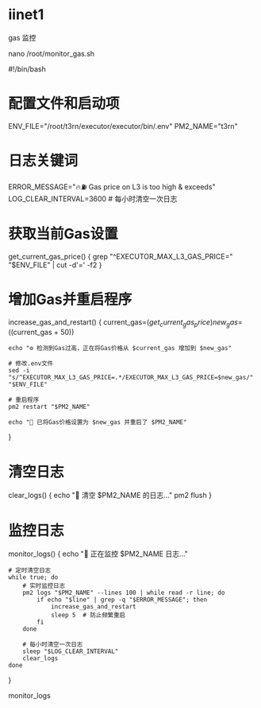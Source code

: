 # iinet1

gas 监控

nano /root/monitor_gas.sh

#!/bin/bash

# 配置文件和启动项
ENV_FILE="/root/t3rn/executor/executor/bin/.env"
PM2_NAME="t3rn"

# 日志关键词
ERROR_MESSAGE="🔥⛽️ Gas price on L3 is too high & exceeds"
LOG_CLEAR_INTERVAL=3600  # 每小时清空一次日志

# 获取当前Gas设置
get_current_gas_price() {
    grep "^EXECUTOR_MAX_L3_GAS_PRICE=" "$ENV_FILE" | cut -d'=' -f2
}

# 增加Gas并重启程序
increase_gas_and_restart() {
    current_gas=$(get_current_gas_price)
    new_gas=$((current_gas + 50))
    
    echo "⚙️ 检测到Gas过高，正在将Gas价格从 $current_gas 增加到 $new_gas"

    # 修改.env文件
    sed -i "s/^EXECUTOR_MAX_L3_GAS_PRICE=.*/EXECUTOR_MAX_L3_GAS_PRICE=$new_gas/" "$ENV_FILE"

    # 重启程序
    pm2 restart "$PM2_NAME"

    echo "🚀 已将Gas价格设置为 $new_gas 并重启了 $PM2_NAME"
}

# 清空日志
clear_logs() {
    echo "🧹 清空 $PM2_NAME 的日志..."
    pm2 flush
}

# 监控日志
monitor_logs() {
    echo "📡 正在监控 $PM2_NAME 日志..."

    # 定时清空日志
    while true; do
        # 实时监控日志
        pm2 logs "$PM2_NAME" --lines 100 | while read -r line; do
            if echo "$line" | grep -q "$ERROR_MESSAGE"; then
                increase_gas_and_restart
                sleep 5  # 防止频繁重启
            fi
        done

        # 每小时清空一次日志
        sleep "$LOG_CLEAR_INTERVAL"
        clear_logs
    done
}

monitor_logs
